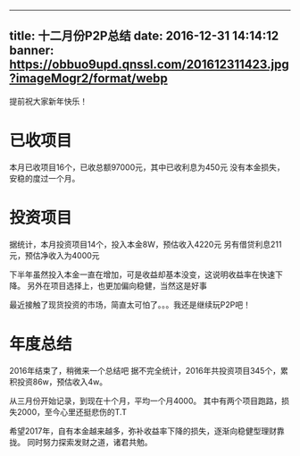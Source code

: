 
---
title: 十二月份P2P总结
date: 2016-12-31 14:14:12
banner: https://obbuo9upd.qnssl.com/201612311423.jpg?imageMogr2/format/webp
---


提前祝大家新年快乐！
<!--more-->


# 已收项目

本月已收项目16个，已收总额97000元，其中已收利息为450元
没有本金损失，安稳的度过一个月。

# 投资项目

据统计，本月投资项目14个，投入本金8W，预估收入4220元
另有借贷利息211元，预估净收入为4000元

下半年虽然投入本金一直在增加，可是收益却基本没变，这说明收益率在快速下降。
另外在项目选择上，也更加偏向稳健，当然这是好事

最近接触了现货投资的市场，简直太可怕了。。。我还是继续玩P2P吧！

# 年度总结

2016年结束了，稍微来一个总结吧
据不完全统计，2016年共投资项目345个，累积投资86w，预估收入4w。

从三月份开始记录，到现在十个月，平均一个月4000。
其中有两个项目跑路，损失2000，至今心里还挺悲伤的T.T


希望2017年，自有本金越来越多，弥补收益率下降的损失，逐渐向稳健型理财靠拢。
同时努力探索发财之道，诸君共勉。